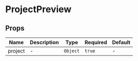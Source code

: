 # ProjectPreview

## Props

<!-- @vuese:ProjectPreview:props:start -->
|Name|Description|Type|Required|Default|
|---|---|---|---|---|
|project|-|`Object`|`true`|-|

<!-- @vuese:ProjectPreview:props:end -->


